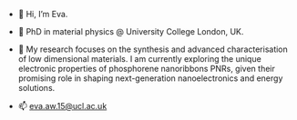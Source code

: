 - 👋 Hi, I’m Eva.
- 🌱 PhD in material physics @ University College London, UK. 
- :ribbon: My research focuses on the synthesis and advanced characterisation of low dimensional materials. I am currently exploring the unique electronic properties of phosphorene nanoribbons PNRs, given their promising role in shaping next-generation nanoelectronics and energy solutions.
   

- 📫 eva.aw.15@ucl.ac.uk

<!---
esyaw/esyaw is a ✨ special ✨ repository because its `README.md` (this file) appears on your GitHub profile.
You can click the Preview link to take a look at your changes.
--->
